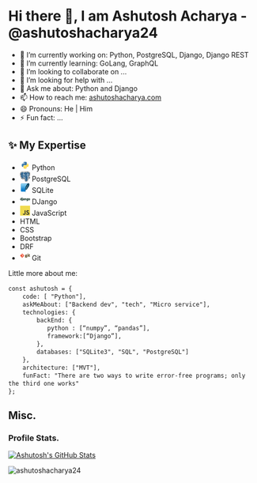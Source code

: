 # Hi there 👋, I am Ashutosh Acharya - @ashutoshacharya24




- 🔭 I’m currently working on:</b> Python, PostgreSQL, Django, Django REST
- 🌱 I’m currently learning:</b> GoLang, GraphQL
- 👯 I’m looking to collaborate on ...
- 🤔 I’m looking for help with ...
- 💬 Ask me about:</b> Python and Django
- 📫 How to reach me: [ashutoshacharya.com](http://ashutoshacharya.com/)
- 😄 Pronouns: He | Him
- ⚡ Fun fact: ...

## ✨ My Expertise
- <code><img height="20" src="https://raw.githubusercontent.com/github/explore/80688e429a7d4ef2fca1e82350fe8e3517d3494d/topics/python/python.png"></code> Python
- <code><img height="20" src="https://raw.githubusercontent.com/github/explore/80688e429a7d4ef2fca1e82350fe8e3517d3494d/topics/postgresql/postgresql.png"></code> PostgreSQL
- <code><img height="20" src="https://raw.githubusercontent.com/github/explore/2d218e3aa252dc90eef269b34eeec1fbd15dc07e/topics/sqlite/sqlite.png"></code> SQLite
- <code><img height="20" src="https://raw.githubusercontent.com/github/explore/80688e429a7d4ef2fca1e82350fe8e3517d3494d/topics/django/django.png"></code> DJango
- <code><img height="20" src="https://raw.githubusercontent.com/github/explore/80688e429a7d4ef2fca1e82350fe8e3517d3494d/topics/javascript/javascript.png"></code> JavaScript
- HTML
- CSS
- Bootstrap
- DRF
- <code><img height="20" src="https://raw.githubusercontent.com/github/explore/80688e429a7d4ef2fca1e82350fe8e3517d3494d/topics/git/git.png"></code> Git


Little more about me:

```
const ashutosh = {
    code: [ "Python"],
    askMeAbout: ["Backend dev", "tech", "Micro service"],
    technologies: {
        backEnd: {
           python : [“numpy”, “pandas”],
           framework:[“Django”],
        },
        databases: ["SQLite3", "SQL", "PostgreSQL"]
    },
    architecture: ["MVT"],
    funFact: "There are two ways to write error-free programs; only the third one works"
};
```
## Misc.
### Profile Stats.

[![Ashutosh's GitHub Stats](https://github-readme-stats.vercel.app/api?username=ashutoshacharya24&show_icons=true&title_color=fff&icon_color=79ff97&text_color=9f9f9f&bg_color=151515)](https://github.com/ashutoshacharya24)

<img src="https://github-readme-stats.vercel.app/api/top-langs?username=ashutoshacharya24&show_icons=true&theme=dark&locale=en&layout=compact" alt="ashutoshacharya24" />
